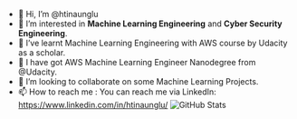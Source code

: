 - 👋 Hi, I’m @htinaunglu
- 👀 I’m interested in **Machine Learning Engineering** and **Cyber Security Engineering**.
- 🌱 I’ve learnt Machine Learning Engineering with AWS course by Udacity as a scholar.
- 🌲 I have got AWS Machine Learning Engineer Nanodegree from @Udacity. 
- 💞️ I’m looking to collaborate on some Machine Learning Projects.
- 📫 How to reach me : You can reach me via LinkedIn: https://www.linkedin.com/in/htinaunglu/
![GitHub Stats](https://github-readme-stats.vercel.app/api?username=htinaunglu&include_all_commits=true&count_private=true&theme=jolly&show_icons=true&border_radius=30&hide=contribs&title_color=ed792a&icon_color=ed792a&border_color=000000&line_height=32)

<!---
htinaunglu/htinaunglu is a ✨ special ✨ repository because its `README.md` (this file) appears on your GitHub profile.
You can click the Preview link to take a look at your changes.
--->
